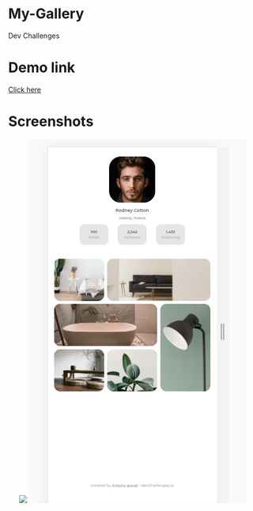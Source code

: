 # My-Gallery
Dev Challenges

# Demo link

<a href="https://gunalantony8124.github.io/My-Gallery/index.html">Click here </a>

# Screenshots
<center>
<img src="images/image1.JPG" >
<img src="images/image2.JPG">

</center>
